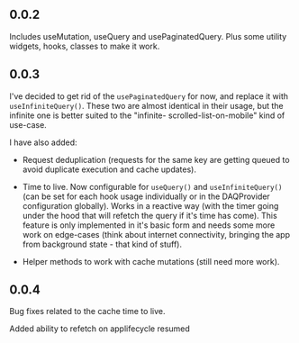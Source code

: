 ## 0.0.2

Includes useMutation, useQuery and usePaginatedQuery. Plus some utility widgets, hooks, classes to make it work.

## 0.0.3

I've decided to get rid of the `usePaginatedQuery` for now, and replace it with `useInfiniteQuery()`. These two are almost identical in their usage, but the infinite one is better suited to the "infinite- scrolled-list-on-mobile" kind of use-case.

I have also added:

- Request deduplication (requests for the same key are getting queued to avoid duplicate execution and cache updates).

- Time to live. Now configurable for `useQuery()` and `useInfiniteQuery()` (can be set for each hook usage individually or in the DAQProvider configuration globally). Works in a reactive way (with the timer going under the hood that will refetch the query if it's time has come). This feature is only implemented in it's basic form and needs some more work on edge-cases (think about internet connectivity, bringing the app from background state - that kind of stuff).

- Helper methods to work with cache mutations (still need more work).

## 0.0.4

Bug fixes related to the cache time to live.

Added ability to refetch on applifecycle resumed
